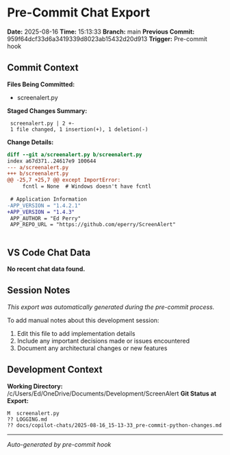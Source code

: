 # Pre-Commit Chat Export

**Date:** 2025-08-16
**Time:** 15:13:33
**Branch:** main
**Previous Commit:** 959f64dcf33d6a3419339d8023ab15432d20d913
**Trigger:** Pre-commit hook

## Commit Context

**Files Being Committed:**
- screenalert.py

**Staged Changes Summary:**
```
 screenalert.py | 2 +-
 1 file changed, 1 insertion(+), 1 deletion(-)
```

**Change Details:**
```diff
diff --git a/screenalert.py b/screenalert.py
index a67d371..24617e9 100644
--- a/screenalert.py
+++ b/screenalert.py
@@ -25,7 +25,7 @@ except ImportError:
     fcntl = None  # Windows doesn't have fcntl
 
 # Application Information
-APP_VERSION = "1.4.2.1"
+APP_VERSION = "1.4.3"
 APP_AUTHOR = "Ed Perry"
 APP_REPO_URL = "https://github.com/eperry/ScreenAlert"
 

```

## VS Code Chat Data

**No recent chat data found.**


## Session Notes

*This export was automatically generated during the pre-commit process.*

To add manual notes about this development session:
1. Edit this file to add implementation details
2. Include any important decisions made or issues encountered
3. Document any architectural changes or new features

## Development Context

**Working Directory:** /c/Users/Ed/OneDrive/Documents/Development/ScreenAlert
**Git Status at Export:**
```
M  screenalert.py
?? LOGGING.md
?? docs/copilot-chats/2025-08-16_15-13-33_pre-commit-python-changes.md
```

---
*Auto-generated by pre-commit hook*
